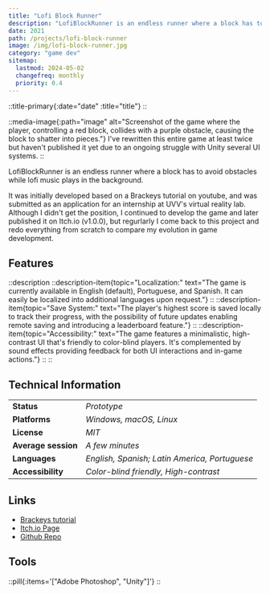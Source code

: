 ```yaml
---
title: "Lofi Block Runner"
description: "LofiBlockRunner is an endless runner where a block has to avoid obstacles while lofi music plays in the background."
date: 2021
path: /projects/lofi-block-runner
image: /img/lofi-block-runner.jpg
category: "game dev"
sitemap:
  lastmod: 2024-05-02
  changefreq: monthly
  priority: 0.4
---
```


::title-primary{:date="date" :title="title"}
::

::media-image{:path="image" alt="Screenshot of the game where the player, controlling a red block, collides with a purple obstacle, causing the block to shatter into pieces."}
I've rewritten this entire game at least twice but haven't published it yet due to an ongoing struggle with Unity several UI systems.
::

LofiBlockRunner is an endless runner where a block has to avoid obstacles while lofi music plays in the background.

It was initially developed based on a Brackeys tutorial on youtube, and was submitted as an application for an internship at UVV's virtual reality lab. Although I didn't get the position, I continued to develop the game and later published it on Itch.io (v1.0.0), but regurlarly I come back to this project and redo everything from scratch to compare my evolution in game development.

## Features

::description
::description-item{topic="Localization:" text="The game is currently available in English (default), Portuguese, and Spanish. It can easily be localized into additional languages upon request."}
::
::description-item{topic="Save System:" text="The player's highest score is saved locally to track their progress, with the possibility of future updates enabling remote saving and introducing a leaderboard feature."}
::
::description-item{topic="Accessibility:" text="The game features a minimalistic, high-contrast UI that's friendly to color-blind players. It's complemented by sound effects providing feedback for both UI interactions and in-game actions."}
::
::

## Technical Information

|                     |                                               |
| ------------------- | --------------------------------------------- |
| **Status**          | _Prototype_                                   |
| **Platforms**       | _Windows, macOS, Linux_                       |
| **License**         | _MIT_                                         |
| **Average session** | _A few minutes_                               |
| **Languages**       | _English, Spanish; Latin America, Portuguese_ |
| **Accessibility**   | _Color-blind friendly, High-contrast_         |

## Links

- [Brackeys tutorial](https://www.youtube.com/watch?v=j48LtUkZRjU&list=PLPV2KyIb3jR5QFsefuO2RlAgWEz6EvVi6)
- [Itch.io Page](https://arthursegato.itch.io/lofiblockrunner)
- [Github Repo](https://github.com/ArthurSegato/LofiBlockRunner)

## Tools

::pill{:items='["Adobe Photoshop", "Unity"]'}
::
